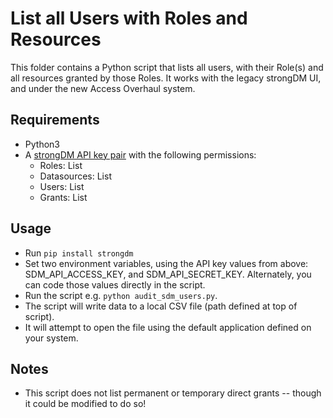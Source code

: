 # List all Users with Roles and Resources

This folder contains a Python script that lists all users, with their Role(s) and all resources granted by those Roles. It works with the legacy strongDM UI, and under the new Access Overhaul system.

## Requirements
* Python3
* A [strongDM API key pair](https://www.strongdm.com/docs/admin-ui-guide/settings/admin-tokens/api-keys) with the following permissions:
  * Roles: List
  * Datasources: List
  * Users: List
  * Grants: List

## Usage
* Run `pip install strongdm`
* Set two environment variables, using the API key values from above: SDM_API_ACCESS_KEY, and SDM_API_SECRET_KEY. Alternately, you can code those values directly in the script.
* Run the script e.g. `python audit_sdm_users.py`.
* The script will write data to a local CSV file (path defined at top of script).
* It will attempt to open the file using the default application defined on your system. 

## Notes
* This script does not list permanent or temporary direct grants -- though it could be modified to do so!
